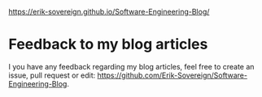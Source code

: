https://erik-sovereign.github.io/Software-Engineering-Blog/
# Feedback to my blog articles
I you have any feedback regarding my blog articles, feel free to create an issue, pull request or edit: https://github.com/Erik-Sovereign/Software-Engineering-Blog.
